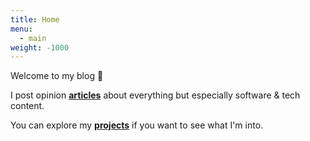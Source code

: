 ```yaml
---
title: Home
menu:
  - main
weight: -1000
---
```


Welcome to my blog 🎉

I post opinion [**articles**](articles) about everything but especially software & tech content.

You can explore my [**projects**](projects) if you want to see what I'm into.
